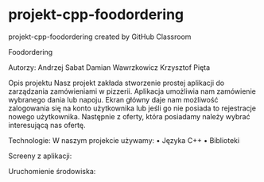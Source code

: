 # projekt-cpp-foodordering
projekt-cpp-foodordering created by GitHub Classroom



Foodordering





Autorzy:
Andrzej Sabat
Damian Wawrzkowicz
Krzysztof Pięta



Opis projektu
Nasz projekt zakłada stworzenie prostej aplikacji do zarządzania zamówieniami w pizzerii. Aplikacja umożliwia nam zamówienie wybranego dania lub napoju. Ekran główny daje nam możliwość zalogowania się na konto użytkownika lub jeśli go nie posiada to rejestracje nowego użytkownika. Następnie z oferty, która posiadamy należy wybrać interesującą nas ofertę. 



Technologie:
W naszym projekcie używamy:
•	Języka C++
•	Biblioteki 



Screeny z aplikacji:





Uruchomienie środowiska:



